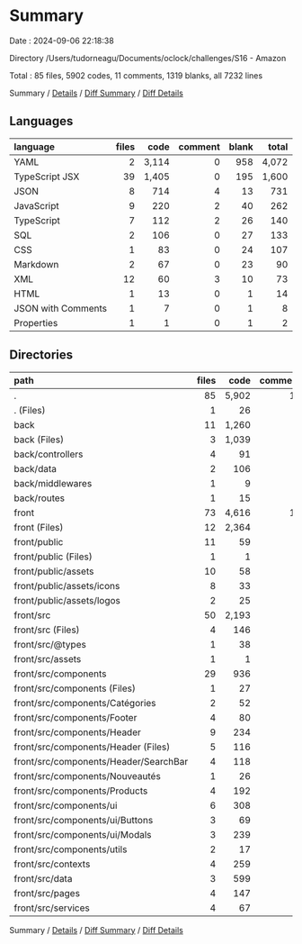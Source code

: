# Summary

Date : 2024-09-06 22:18:38

Directory /Users/tudorneagu/Documents/oclock/challenges/S16 - Amazon

Total : 85 files,  5902 codes, 11 comments, 1319 blanks, all 7232 lines

Summary / [Details](details.md) / [Diff Summary](diff.md) / [Diff Details](diff-details.md)

## Languages
| language | files | code | comment | blank | total |
| :--- | ---: | ---: | ---: | ---: | ---: |
| YAML | 2 | 3,114 | 0 | 958 | 4,072 |
| TypeScript JSX | 39 | 1,405 | 0 | 195 | 1,600 |
| JSON | 8 | 714 | 4 | 13 | 731 |
| JavaScript | 9 | 220 | 2 | 40 | 262 |
| TypeScript | 7 | 112 | 2 | 26 | 140 |
| SQL | 2 | 106 | 0 | 27 | 133 |
| CSS | 1 | 83 | 0 | 24 | 107 |
| Markdown | 2 | 67 | 0 | 23 | 90 |
| XML | 12 | 60 | 3 | 10 | 73 |
| HTML | 1 | 13 | 0 | 1 | 14 |
| JSON with Comments | 1 | 7 | 0 | 1 | 8 |
| Properties | 1 | 1 | 0 | 1 | 2 |

## Directories
| path | files | code | comment | blank | total |
| :--- | ---: | ---: | ---: | ---: | ---: |
| . | 85 | 5,902 | 11 | 1,319 | 7,232 |
| . (Files) | 1 | 26 | 0 | 12 | 38 |
| back | 11 | 1,260 | 1 | 387 | 1,648 |
| back (Files) | 3 | 1,039 | 0 | 333 | 1,372 |
| back/controllers | 4 | 91 | 1 | 20 | 112 |
| back/data | 2 | 106 | 0 | 27 | 133 |
| back/middlewares | 1 | 9 | 0 | 2 | 11 |
| back/routes | 1 | 15 | 0 | 5 | 20 |
| front | 73 | 4,616 | 10 | 920 | 5,546 |
| front (Files) | 12 | 2,364 | 6 | 664 | 3,034 |
| front/public | 11 | 59 | 3 | 10 | 72 |
| front/public (Files) | 1 | 1 | 0 | 0 | 1 |
| front/public/assets | 10 | 58 | 3 | 10 | 71 |
| front/public/assets/icons | 8 | 33 | 3 | 8 | 44 |
| front/public/assets/logos | 2 | 25 | 0 | 2 | 27 |
| front/src | 50 | 2,193 | 1 | 246 | 2,440 |
| front/src (Files) | 4 | 146 | 1 | 31 | 178 |
| front/src/@types | 1 | 38 | 0 | 7 | 45 |
| front/src/assets | 1 | 1 | 0 | 0 | 1 |
| front/src/components | 29 | 936 | 0 | 125 | 1,061 |
| front/src/components (Files) | 1 | 27 | 0 | 4 | 31 |
| front/src/components/Catégories | 2 | 52 | 0 | 10 | 62 |
| front/src/components/Footer | 4 | 80 | 0 | 10 | 90 |
| front/src/components/Header | 9 | 234 | 0 | 38 | 272 |
| front/src/components/Header (Files) | 5 | 116 | 0 | 17 | 133 |
| front/src/components/Header/SearchBar | 4 | 118 | 0 | 21 | 139 |
| front/src/components/Nouveautés | 1 | 26 | 0 | 4 | 30 |
| front/src/components/Products | 4 | 192 | 0 | 22 | 214 |
| front/src/components/ui | 6 | 308 | 0 | 34 | 342 |
| front/src/components/ui/Buttons | 3 | 69 | 0 | 12 | 81 |
| front/src/components/ui/Modals | 3 | 239 | 0 | 22 | 261 |
| front/src/components/utils | 2 | 17 | 0 | 3 | 20 |
| front/src/contexts | 4 | 259 | 0 | 41 | 300 |
| front/src/data | 3 | 599 | 0 | 4 | 603 |
| front/src/pages | 4 | 147 | 0 | 23 | 170 |
| front/src/services | 4 | 67 | 0 | 15 | 82 |

Summary / [Details](details.md) / [Diff Summary](diff.md) / [Diff Details](diff-details.md)